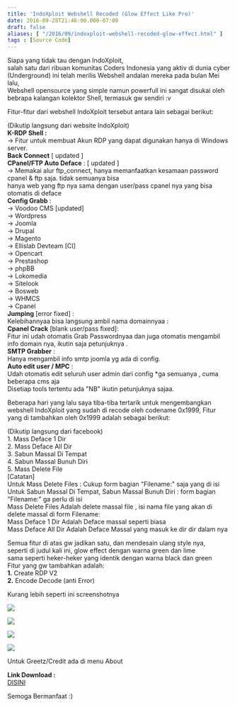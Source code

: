 ```yaml
---
title: 'IndoXploit Webshell Recoded (Glow Effect Like Pro)'
date: 2016-09-28T21:46:00.000-07:00
draft: false
aliases: [ "/2016/09/indoxploit-webshell-recoded-glow-effect.html" ]
tags : [Source Code]
---
```


Siapa yang tidak tau dengan IndoXploit,  
salah satu dari ribuan komunitas Coders Indonesia yang aktiv di dunia cyber (Underground) ini telah merilis Webshell andalan mereka pada bulan Mei lalu,  
Webshell opensource yang simple namun powerfull ini sangat disukai oleh bebrapa kalangan kolektor Shell, termasuk gw sendiri :v  
  
Fitur-fitur dari webshell IndoXploit tersebut antara lain sebagai berikut:  

(Dikutip langsung dari website IndoXploit)  
**K-RDP Shell :**  
\-> Fitur untuk membuat Akun RDP yang dapat digunakan hanya di Windows server.  
**Back Connect** \[ updated \]  
**CPanel/FTP Auto Deface** : \[ updated \]  
\-> Memakai alur ftp\_connect, hanya memanfaatkan kesamaan password cpanel & ftp saja. tidak semuanya bisa  
hanya web yang ftp nya sama dengan user/pass cpanel nya yang bisa otomatis di deface  
**Config Grabb** :  
\-> Voodoo CMS \[updated\]  
\-> Wordpress  
\-> Joomla  
\-> Drupal  
\-> Magento  
\-> Ellislab Devteam \[CI\]  
\-> Opencart  
\-> Prestashop  
\-> phpBB  
\-> Lokomedia  
\-> Sitelook  
\-> Bosweb  
\-> WHMCS  
\-> Cpanel  
**Jumping** \[error fixed\] :  
Kelebihannyaa bisa langsung ambil nama domainnyaa :  
**Cpanel Crack** \[blank user/pass fixed\]:  
Fitur ini udah otomatis Grab Passwordnyaa dan juga otomatis mengambil info domain nya, ikutin saja petunjuknya .  
**SMTP Grabber** :  
Hanya mengambil info smtp joomla yg ada di config.  
**Auto edit user / MPC** :  
Udah otomatis edit seluruh user admin dari config \*ga semuanya , cuma beberapa cms aja  
Disetiap tools tertentu ada "NB" ikutin petunjuknya sajaa.

  
Beberapa hari yang lalu saya tiba-tiba tertarik untuk mengembangkan webshell IndoXploit yang sudah di recode oleh codename 0x1999, Fitur yang di tambahkan oleh 0x1999 adalah sebagai berikut:  

(Dikutip langsung dari facebook)  
1\. Mass Deface 1 Dir  
2\. Mass Deface All Dir  
3\. Sabun Massal Di Tempat  
4\. Sabun Massal Bunuh Diri  
5\. Mass Delete File  
\[Catatan\]  
Untuk Mass Delete Files : Cukup form bagian "Filename:" saja yang di isi  
Untuk Sabun Massal Di Tempat, Sabun Massal Bunuh Diri : form bagian "Filename:" ga perlu di isi  
Mass Delete Files Adalah delete massal file , isi nama file yang akan di delete massal di form Filename:  
Mass Deface 1 Dir Adalah Deface massal seperti biasa  
Mass Deface All Dir Adalah Deface Massal yang masuk ke dir dir dalam nya

  
Semua fitur di atas gw jadikan satu, dan mendesain ulang style nya,  
seperti di judul kali ini, glow effect dengan warna green dan lime  
sama seperti heker-heker yang identik dengan warna black dan green  
Fitur yang gw tambahkan adalah:  
**1.** Create RDP V2  
**2.** Encode Decode (anti Error)  
  

Kurang lebih seperti ini screenshotnya

[![](https://1.bp.blogspot.com/-XDCGlzshohI/V-yTMPpEIEI/AAAAAAAABHQ/JvsPNUIYN40CEQn95nLDJUF6kNVlpxT3wCEw/s640/1_001.jpg)](https://1.bp.blogspot.com/-XDCGlzshohI/V-yTMPpEIEI/AAAAAAAABHQ/JvsPNUIYN40CEQn95nLDJUF6kNVlpxT3wCEw/s1600/1_001.jpg)

[![](https://1.bp.blogspot.com/-9CRo7Z9rnq0/V-yTOnwyKMI/AAAAAAAABHQ/FmI3V3a4jXMu7X0d_yHZqEHiDwPAhmJ_ACEw/s640/1_002.jpg)](https://1.bp.blogspot.com/-9CRo7Z9rnq0/V-yTOnwyKMI/AAAAAAAABHQ/FmI3V3a4jXMu7X0d_yHZqEHiDwPAhmJ_ACEw/s1600/1_002.jpg)

[![](https://4.bp.blogspot.com/-eW_HPFU_11o/V-yTMwIwdKI/AAAAAAAABHQ/zlQ2UmDbdV4WoAQWucqmVv6FJa8sceFIACEw/s640/1_003.jpg)](https://4.bp.blogspot.com/-eW_HPFU_11o/V-yTMwIwdKI/AAAAAAAABHQ/zlQ2UmDbdV4WoAQWucqmVv6FJa8sceFIACEw/s1600/1_003.jpg)

[![](https://1.bp.blogspot.com/-EJrcXLt1U-Y/V-yTO4buw8I/AAAAAAAABHQ/OiSgTOigIq0kBzm26j1hSEeV0hw5QHOngCEw/s640/1_004.jpg)](https://1.bp.blogspot.com/-EJrcXLt1U-Y/V-yTO4buw8I/AAAAAAAABHQ/OiSgTOigIq0kBzm26j1hSEeV0hw5QHOngCEw/s1600/1_004.jpg)

  
Untuk Greetz/Credit ada di menu About  
  
**Link Download :**  
[DISINI](http://adf.ly/1eO1t2)  
  
Semoga Bermanfaat :)